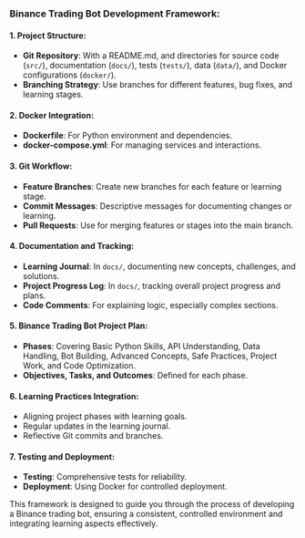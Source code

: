 ### Binance Trading Bot Development Framework:

#### **1. Project Structure:**
   - **Git Repository**: With a README.md, and directories for source code (`src/`), documentation (`docs/`), tests (`tests/`), data (`data/`), and Docker configurations (`docker/`).
   - **Branching Strategy**: Use branches for different features, bug fixes, and learning stages.

#### **2. Docker Integration:**
   - **Dockerfile**: For Python environment and dependencies.
   - **docker-compose.yml**: For managing services and interactions.

#### **3. Git Workflow:**
   - **Feature Branches**: Create new branches for each feature or learning stage.
   - **Commit Messages**: Descriptive messages for documenting changes or learning.
   - **Pull Requests**: Use for merging features or stages into the main branch.

#### **4. Documentation and Tracking:**
   - **Learning Journal**: In `docs/`, documenting new concepts, challenges, and solutions.
   - **Project Progress Log**: In `docs/`, tracking overall project progress and plans.
   - **Code Comments**: For explaining logic, especially complex sections.

#### **5. Binance Trading Bot Project Plan:**
   - **Phases**: Covering Basic Python Skills, API Understanding, Data Handling, Bot Building, Advanced Concepts, Safe Practices, Project Work, and Code Optimization.
   - **Objectives, Tasks, and Outcomes**: Defined for each phase.

#### **6. Learning Practices Integration:**
   - Aligning project phases with learning goals.
   - Regular updates in the learning journal.
   - Reflective Git commits and branches.

#### **7. Testing and Deployment:**
   - **Testing**: Comprehensive tests for reliability.
   - **Deployment**: Using Docker for controlled deployment.

This framework is designed to guide you through the process of developing a Binance trading bot, ensuring a consistent, controlled environment and integrating learning aspects effectively. 
